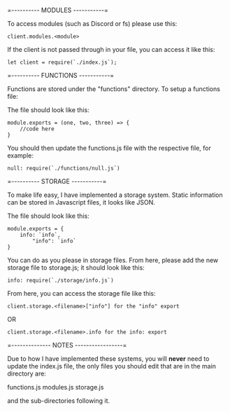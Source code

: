 =---------- MODULES -----------=

To access modules (such as Discord or fs) please use this:

    client.modules.<module>

If the client is not passed through in your file, you can access it like this:

    let client = require(`./index.js`);

=---------- FUNCTIONS -----------=

Functions are stored under the "functions" directory. To setup a functions file:

The file should look like this:

    module.exports = (one, two, three) => {
        //code here
    }

You should then update the functions.js file with the respective file, for example:

    null: require(`./functions/null.js`)

=---------- STORAGE -----------=

To make life easy, I have implemented a storage system. Static information can be stored in Javascript files, it looks like JSON.

The file should look like this:

    module.exports = {
        info: `info`,
            "info": `info`
    }

You can do as you please in storage files. From here, please add the new storage file to storage.js; it should look like this:

    info: require(`./storage/info.js`)

From here, you can access the storage file like this:

    client.storage.<filename>["info"] for the "info" export
OR

    client.storage.<filename>.info for the info: export

=-------------- NOTES -----------------=

Due to how I have implemented these systems, you will **never** need to update the index.js file, the only files you should edit that are in the main directory are:

functions.js
modules.js
storage.js

and the sub-directories following it.